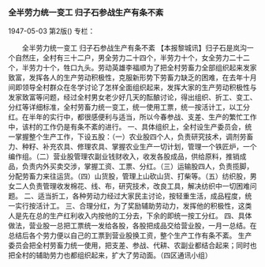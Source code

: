 ### 全半劳力统一变工  归子石参战生产有条不紊

1947-05-03
第2版()
专栏：

　　全半劳力统一变工
    归子石参战生产有条不紊
    【本报黎城讯】归子石是岚沟一个自然庄，全村有三十二户，男全劳力二十四个，半劳力十个，女全劳力二十二个，半劳力十个，牲口九头。劳动英雄李福顺为了把全村劳畜力全部组织起来发家致富，发挥各人的生产劳动积极性，克服新形势下劳畜力缺乏的困难，在去年十月间即领导全村群众在冬学讨论了怎样全面组织起来，发挥大家的生产劳动积极性与发家致富等问题，经过全村男女老少好几天的酝酿讨论，得出组织、折工、变工、分红等详细标准，全村劳畜力统一变工，统一使用工票，统一按活计工，以工分红。在半年的实行中，都很感便利与适当，所以今春参战、支差、生产的繁忙工作中，该村的工作仍是有条不紊的进行。
    一、具体组织上，全村设生产委员会，统一掌握整个生产工作，下设五股：（一）农业股四个人，负责研究技术，调剂劳畜力、种籽、补充农具、修理农具、掌握农业生产一切计划，管理一个铁匠炉，一个编作组。（二）营业股管理农副业钱财收入，收发各股成品，供给原料，推销成品，负责内外买卖交涉，掌握工资、工票、分红。（三）运输股四人，负责揽脚，分配劳畜力来往运货。（四）山货股，管理上山砍山货、打柴等。（五）纺织股，男女二人负责管理收发棉花、线、布，研究技术，改良工具，解决纺织中一切困难问题。
    二、适当折工，各种劳动力经过大家民主讨论，按轻重生活，成品程度，统一实行按活计工。
    三、合理分红，为了奖励辅助劳动力，发挥他的积极性，这类人是先在总的生产红利收入内按他的工分去，下余的即统一按工分红。
    四、具体做法，营业股一总把工票统一发给各股，各股把成品交给营业股，一月一总结。在总结后各个劳力便以自己的工票到营业股换工资，整个生产工作有条不紊。
    生产委员会把全村劳畜力统一使用，把支差、参战、代耕、农副业都结合起来；同时也把全村的辅助劳力也都组织起来，扩大了劳动面。（四区通讯小组）
